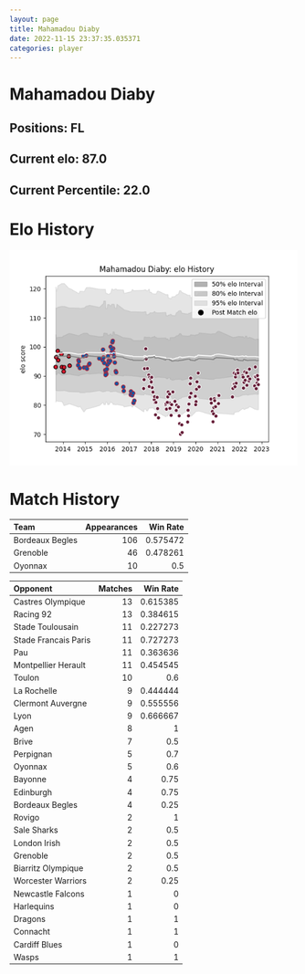 ```yaml
---  
layout: page  
title: Mahamadou Diaby  
date: 2022-11-15 23:37:35.035371  
categories: player  
---
```

# Mahamadou Diaby

## Positions: FL

## Current elo: 87.0

## Current Percentile: 22.0

# Elo History


![elo history](history_MahamadouDiaby.png)
# Match History


| Team            |   Appearances |   Win Rate |
|:----------------|--------------:|-----------:|
| Bordeaux Begles |           106 |   0.575472 |
| Grenoble        |            46 |   0.478261 |
| Oyonnax         |            10 |   0.5      |

| Opponent             |   Matches |   Win Rate |
|:---------------------|----------:|-----------:|
| Castres Olympique    |        13 |   0.615385 |
| Racing 92            |        13 |   0.384615 |
| Stade Toulousain     |        11 |   0.227273 |
| Stade Francais Paris |        11 |   0.727273 |
| Pau                  |        11 |   0.363636 |
| Montpellier Herault  |        11 |   0.454545 |
| Toulon               |        10 |   0.6      |
| La Rochelle          |         9 |   0.444444 |
| Clermont Auvergne    |         9 |   0.555556 |
| Lyon                 |         9 |   0.666667 |
| Agen                 |         8 |   1        |
| Brive                |         7 |   0.5      |
| Perpignan            |         5 |   0.7      |
| Oyonnax              |         5 |   0.6      |
| Bayonne              |         4 |   0.75     |
| Edinburgh            |         4 |   0.75     |
| Bordeaux Begles      |         4 |   0.25     |
| Rovigo               |         2 |   1        |
| Sale Sharks          |         2 |   0.5      |
| London Irish         |         2 |   0.5      |
| Grenoble             |         2 |   0.5      |
| Biarritz Olympique   |         2 |   0.5      |
| Worcester Warriors   |         2 |   0.25     |
| Newcastle Falcons    |         1 |   0        |
| Harlequins           |         1 |   0        |
| Dragons              |         1 |   1        |
| Connacht             |         1 |   1        |
| Cardiff Blues        |         1 |   0        |
| Wasps                |         1 |   1        |